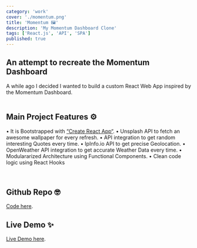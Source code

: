 ```yaml
---
category: 'work'
cover: './momentum.png'
title: 'Momentum 🖼️'
description: 'My Momentum Dashboard Clone'
tags: ['React.js', 'API', 'SPA']
published: true
---
```


## An attempt to recreate the Momentum Dashboard

A while ago I decided I wanted to build a custom React Web App inspired by the Momentum Dashboard.
<br></br>

## Main Project Features ⚙️

• It is Bootstrapped with [“Create React App“](https://reactjs.org/docs/create-a-new-react-app.html).
• Unsplash API to fetch an awesome wallpaper for every refresh.
• API integration to get random interesting Quotes every time.
• IpInfo.io API to get precise Geolocation.
• OpenWeather API integration to get accurate Weather Data every time.
• Modulararized Architecture using Functional Components.
• Clean code logic using React Hooks

<br>

## Github Repo 🤓

[Code here](https://github.com/vale-c/new-momentum-dash).

## Live Demo ✨

[Live Demo here](https://new-momentum-dash.vercel.app/).
